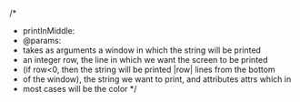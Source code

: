/* 
 * printInMiddle:
 * @params:
 * takes as arguments a window in which the string will be printed
 *  an integer row, the line in which we want the screen to be printed
 * (if row<0, then the string will be printed |row| lines from the bottom 
 * of the window), the string we want to print, and attributes attrs which in 
 * most cases will be the color
 */


